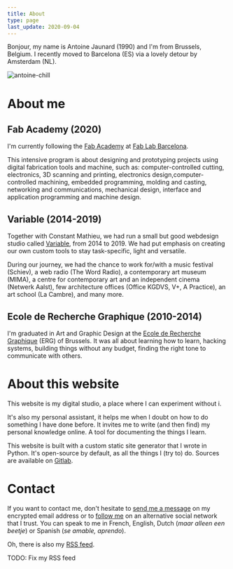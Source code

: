 ```yaml
---
title: About
type: page
last_update: 2020-09-04
---
```


Bonjour, my name is Antoine Jaunard (1990) and I'm from Brussels, Belgium. I recently moved to Barcelona (ES) via a lovely detour by Amsterdam (NL).

![antoine-chill](antoine-chill.jpg)

# About me

## Fab Academy (2020)

I'm currently following the [Fab Academy](https://fabacademy.org/) at [Fab Lab Barcelona](https://fablabbcn.org/).

This intensive program is about designing and prototyping projects using digital fabrication tools and machine, such as: computer-controlled cutting, electronics, 3D scanning and printing, electronics design,computer-controlled machining, embedded programming, molding and casting, networking and communications, mechanical design, interface and application programming and machine design.

## Variable (2014-2019)

Together with Constant Mathieu, we had run a small but good webdesign studio called [Variable](http://variable.club/), from 2014 to 2019. We had put emphasis on creating our own custom tools to stay task-specific, light and versatile.

During our journey, we had the chance to work for/with a music festival (Schiev), a web radio (The Word Radio), a contemporary art museum (MIMA), a centre for contemporary art and an independent cinema (Netwerk Aalst), few architecture offices (Office KGDVS, V+, A Practice), an art school (La Cambre), and many more.

## Ecole de Recherche Graphique (2010-2014)

I'm graduated in Art and Graphic Design at the [Ecole de Recherche Graphique](http://erg.be) (ERG) of Brussels.
It was all about learning how to learn, hacking systems, building things without any budget, finding the right tone to communicate with others.

# About this website

This website is my digital studio, a place where I can experiment without i.

It's also my personal assistant, it helps me when I doubt on how to do something I have done before. It invites me to write (and then find) my personal knowledge online.
A tool for documenting the things I learn.

This website is built with a custom static site generator that I wrote in Python. It's open-source by default, as all the things I (try to) do. Sources are available on [Gitlab](https://gitlab.com/antoine.j/dok-antoine-studio).

# Contact

If you want to contact me, don't hesitate to [send me a message](mailto:antoine.stuff@pm.me) on my encrypted email address or to [follow me](https://merveilles.town/@focus404) on an alternative social network that I trust. You can speak to me in French, English, Dutch (*maar alleen een beetje*) or Spanish (*se amable, aprendo*).

Oh, there is also my [RSS feed](rss.xml).

TODO: Fix my RSS feed